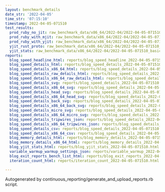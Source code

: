 ```yaml
---
layout: benchmark_details
date_str: '2022-04-05'
time_str: '07:15:10'
timestamp: 2022-04-05-071510
test_results:
  prod_ruby_no_jit: raw_benchmark_data/x86_64/2022-04/2022-04-05-071510_basic_benchmark_prod_ruby_no_jit.json
  prod_ruby_with_mjit: raw_benchmark_data/x86_64/2022-04/2022-04-05-071510_basic_benchmark_prod_ruby_with_mjit.json
  prod_ruby_with_yjit: raw_benchmark_data/x86_64/2022-04/2022-04-05-071510_basic_benchmark_prod_ruby_with_yjit.json
  yjit_rust_proto: raw_benchmark_data/x86_64/2022-04/2022-04-05-071510_basic_benchmark_yjit_rust_proto.json
  yjit_stats: raw_benchmark_data/x86_64/2022-04/2022-04-05-071510_basic_benchmark_yjit_stats.json
reports:
  blog_speed_headline_html: reports/blog_speed_headline_2022-04-05-071510.html
  blog_speed_details_html: reports/blog_speed_details_2022-04-05-071510.html
  blog_speed_details_x86_64_html: reports/blog_speed_details_2022-04-05-071510.x86_64.html
  blog_speed_details_raw_details_html: reports/blog_speed_details_2022-04-05-071510.raw_details.html
  blog_speed_details_x86_64_raw_details_html: reports/blog_speed_details_2022-04-05-071510.x86_64.raw_details.html
  blog_speed_details_svg: reports/blog_speed_details_2022-04-05-071510.svg
  blog_speed_details_x86_64_svg: reports/blog_speed_details_2022-04-05-071510.x86_64.svg
  blog_speed_details_head_svg: reports/blog_speed_details_2022-04-05-071510.head.svg
  blog_speed_details_x86_64_head_svg: reports/blog_speed_details_2022-04-05-071510.x86_64.head.svg
  blog_speed_details_back_svg: reports/blog_speed_details_2022-04-05-071510.back.svg
  blog_speed_details_x86_64_back_svg: reports/blog_speed_details_2022-04-05-071510.x86_64.back.svg
  blog_speed_details_micro_svg: reports/blog_speed_details_2022-04-05-071510.micro.svg
  blog_speed_details_x86_64_micro_svg: reports/blog_speed_details_2022-04-05-071510.x86_64.micro.svg
  blog_speed_details_tripwires_json: reports/blog_speed_details_2022-04-05-071510.tripwires.json
  blog_speed_details_x86_64_tripwires_json: reports/blog_speed_details_2022-04-05-071510.x86_64.tripwires.json
  blog_speed_details_csv: reports/blog_speed_details_2022-04-05-071510.csv
  blog_speed_details_x86_64_csv: reports/blog_speed_details_2022-04-05-071510.x86_64.csv
  blog_memory_details_html: reports/blog_memory_details_2022-04-05-071510.html
  blog_memory_details_x86_64_html: reports/blog_memory_details_2022-04-05-071510.x86_64.html
  blog_yjit_stats_html: reports/blog_yjit_stats_2022-04-05-071510.html
  variable_warmup_warmup_settings_json: reports/variable_warmup_2022-04-05-071510.warmup_settings.json
  blog_exit_reports_bench_list_html: reports/blog_exit_reports_2022-04-05-071510.bench_list.html
  iteration_count_html: reports/iteration_count_2022-04-05-071510.html

---
```

Autogenerated by continuous_reporting/generate_and_upload_reports.rb script.

